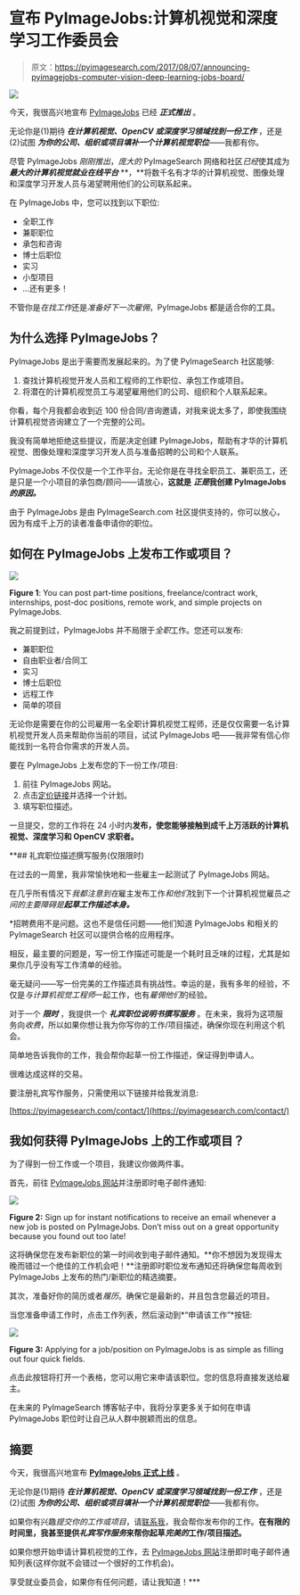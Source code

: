 # 宣布 PyImageJobs:计算机视觉和深度学习工作委员会

> 原文：<https://pyimagesearch.com/2017/08/07/announcing-pyimagejobs-computer-vision-deep-learning-jobs-board/>

[![](img/f2dbd6ecce14cfe50d7ac99000772a37.png)](https://jobs.pyimagesearch.com/)

今天，我很高兴地宣布 [PyImageJobs](https://jobs.pyimagesearch.com/) 已经 ***正式推出*** 。

无论你是(1)期待 ***在计算机视觉、OpenCV 或深度学习领域找到一份工作*** ，还是(2)试图 ***为你的公司、组织或项目填补一个计算机视觉职位***——我都有你。

尽管 PyImageJobs *刚刚推出*，*庞大的* PyImageSearch 网络和社区*已经*使其成为 ***最大的计算机视觉就业在线平台*** **，**将数千名有才华的计算机视觉、图像处理和深度学习开发人员与渴望聘用他们的公司联系起来。

在 PyImageJobs 中，您可以找到以下职位:

*   全职工作
*   兼职职位
*   承包和咨询
*   博士后职位
*   实习
*   小型项目
*   …还有更多！

不管你是*在找工作*还是*准备好下一次雇佣*，PyImageJobs 都是适合你的工具。

## 为什么选择 PyImageJobs？

PyImageJobs 是出于需要而发展起来的。为了使 PyImageSearch 社区能够:

1.  查找计算机视觉开发人员和工程师的工作职位、承包工作或项目。
2.  将潜在的计算机视觉员工与渴望雇用他们的公司、组织和个人联系起来。

你看，每个月我都会收到近 100 份合同/咨询邀请，对我来说太多了，即使我围绕计算机视觉咨询建立了一个完整的公司。

我没有简单地拒绝这些提议，而是决定创建 PyImageJobs，帮助有才华的计算机视觉、图像处理和深度学习开发人员与准备招聘的公司和个人联系。

PyImageJobs 不仅仅是一个工作平台。无论你是在寻找全职员工、兼职员工，还是只是一个小项目的承包商/顾问——请放心，**这就是** ***正是*我创建 PyImageJobs** ***的原因。***

由于 PyImageJobs 是由 PyImageSearch.com 社区提供支持的，你可以放心，因为有成千上万的读者准备申请你的职位。

## 如何在 PyImageJobs 上发布工作或项目？

[![](img/3cc6c296a29de68ddc434746583653eb.png)](https://jobs.pyimagesearch.com/)

**Figure 1**: You can post part-time positions, freelance/contract work, internships, post-doc positions, remote work, and simple projects on PyImageJobs.

我之前提到过，PyImageJobs 并不局限于*全职*工作。您还可以发布:

*   兼职职位
*   自由职业者/合同工
*   实习
*   博士后职位
*   远程工作
*   简单的项目

无论你是需要在你的公司雇用一名全职计算机视觉工程师，还是仅仅需要一名计算机视觉开发人员来帮助你当前的项目，试试 PyImageJobs 吧——我非常有信心你能找到一名符合你需求的开发人员。

要在 PyImageJobs 上发布您的下一份工作/项目:

1.  前往 PyImageJobs 网站。
2.  点击[定价链接](https://jobs.pyimagesearch.com/post-a-job/)并选择一个计划。
3.  填写职位描述。

一旦提交，您的工作将在 24 小时内**发布，使您能够接触到成千上万活跃的计算机视觉、深度学习和 OpenCV 求职者。**

 **## 礼宾职位描述撰写服务(仅限限时)

在过去的一周里，我非常愉快地和一些雇主一起测试了 PyImageJobs 网站。

在几乎所有情况下*我都注意到在*雇主发布工作*和他们*找到下一个计算机视觉雇员*之间的主要障碍是**起草工作描述本身。***

 *招聘费用不是问题。这也不是信任问题——他们知道 PyImageJobs 和相关的 PyImageSearch 社区可以提供合格的应用程序。

相反，最主要的问题是，写一份工作描述可能是一个耗时且乏味的过程，尤其是如果你几乎没有写工作清单的经验。

毫无疑问——写一份完美的工作描述具有挑战性。幸运的是，我有多年的经验，不仅是*与计算机视觉工程师*一起工作，也有*雇佣他们*的经验。

对于一个 ***限时*** ，我提供一个 ***礼宾职位说明书撰写服务*** 。在未来，我将为这项服务向*收费*，所以如果你想让我为你写你的工作/项目描述，确保你现在利用这个机会。

简单地告诉我你的工作，我会帮你起草一份工作描述，保证得到申请人。

很难达成这样的交易。

要注册礼宾写作服务，只需使用以下链接并给我发消息:

[https://pyimagesearch.com/contact/](https://pyimagesearch.com/contact/)

## 我如何获得 PyImageJobs 上的工作或项目？

为了得到一份工作或一个项目，我建议你做两件事。

首先，前往 [PyImageJobs 网站](https://jobs.pyimagesearch.com/)并注册即时电子邮件通知:

[![](img/40d0dddf34cc00809d0d304100ac69ca.png)](https://jobs.pyimagesearch.com/)

**Figure 2:** Sign up for instant notifications to receive an email whenever a new job is posted on PyImageJobs. Don’t miss out on a great opportunity because you found out too late!

这将确保您在发布新职位的第一时间收到电子邮件通知。**你不想因为发现得太晚而错过一个绝佳的工作机会吧！**注册即时职位发布通知还将确保您每周收到 PyImageJobs 上发布的热门/新职位的精选摘要。

其次，准备好你的简历或者*履历*。确保它是最新的，并且包含您最近的项目。

当您准备申请工作时，点击工作列表，然后滚动到*“申请该工作”*按钮:

[![](img/87a4bd0e85f53c3052950cd97b3d46c3.png)](https://jobs.pyimagesearch.com/)

**Figure 3:** Applying for a job/position on PyImageJobs is as simple as filling out four quick fields.

点击此按钮将打开一个表格，您可以用它来申请该职位。您的信息将直接发送给雇主。

在未来的 PyImageSearch 博客帖子中，我将分享更多关于如何在申请 PyImageJobs 职位时让自己从人群中脱颖而出的信息。

## 摘要

今天，我很高兴地宣布 [**PyImageJobs 正式上线**](https://jobs.pyimagesearch.com/) 。

无论你是(1)期待 ***在计算机视觉、OpenCV 或深度学习领域找到一份工作*** ，还是(2)试图 ***为你的公司、组织或项目填补一个计算机视觉职位***——我都有你。

如果你有兴趣*提交你的工作或项目*，请[联系我](https://pyimagesearch.com/contact/)，我会帮你发布你的工作。**在有限的时间里，我甚至提供*礼宾写作服务*来帮你起草*完美的*工作/项目描述。**

如果你想开始申请计算机视觉的工作，去 [PyImageJobs 网站](https://jobs.pyimagesearch.com/)注册即时电子邮件通知列表(这样你就不会错过一个很好的工作机会)。

享受就业委员会，如果你有任何问题，请让我知道！***